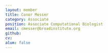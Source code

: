 ```yaml
---
layout: member
title: Conor Messer
category: Associate
position: Associate Computational Biologist
email: cmesser@broadinstitute.org
github: 
cv:
alum: false
---
```


